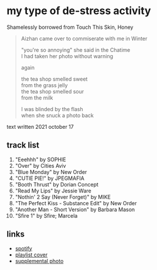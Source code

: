 # my type of de-stress activity

Shamelessly borrowed from Touch This Skin, Honey

> Aizhan came over to commiserate with me in Winter
>
> "you're so annoying" she said in the Chatime  
> I had taken her photo without warning
>
> again
>
> the tea shop smelled sweet  
> from the grass jelly  
> the tea shop smelled sour  
> from the milk
>
> I was blinded by the flash  
> when she snuck a photo back

text written 2021 october 17

## track list

1. "Eeehhh" by SOPHIE
2. "Over" by Cities Aviv
3. "Blue Monday" by New Order
4. "CUTIE PIE!" by JPEGMAFIA
5. "Booth Thrust" by Dorian Concept
6. "Read My Lips" by Jessie Ware
7. "Nothin' 2 Say (Never Forget)" by MIKE
8. "The Perfect Kiss - Substance Edit" by New Order
9. "Another Man - Short Version" by Barbara Mason
10. "Sfire 1" by Sfire; Marcela

## links

- [spotify](https://open.spotify.com/playlist/3C0JhmmYK7sFujgw07wKa3)
- [playlist cover](./cover.jpeg)
- [supplemental photo](./supplement.jpeg)
